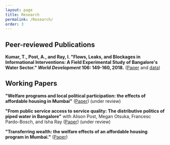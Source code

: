 ```yaml
---
layout: page
title: Research
permalink: /Research/
order: 3
---
```


## Peer-reviewed Publications
 
**Kumar, T., Post, A., and Ray, I. "Flows, Leaks, and Blockages in Informational Interventions: A Field Experimental Study of Bangalore's Water Sector." *World Development* 106: 149-160, 2018.** ([Paper](https://docs.google.com/viewer?a=v&pid=sites&srcid=ZGVmYXVsdGRvbWFpbnxhbGlzb25lcG9zdHxneDo2MjRlMWRiZDNlYzJlNWRl) and [data](https://dataverse.harvard.edu/dataset.xhtml?persistentId=doi:10.7910/DVN/ZMYDWN))
 

## Working Papers

**"Welfare programs and local political participation: the effects of affordable housing in Mumbai"** ([Paper](Participation.pdf)) (under review)

**"From public service access to service quality: The distributive politics of piped water in Bangalore"**  with Alison Post, Megan Otsuka, Francesc Pardo-Bosch, and Isha Ray ([Paper](https://watson.brown.edu/southasia/files/southasia/imce/events/Spring2018/Postetal.intermittency4.20.pdf)) (under review)

**"Transferring wealth: the welfare effects of an affordable housing program in Mumbai."** ([Paper](Draft4.pdf))


